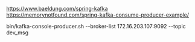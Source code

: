 https://www.baeldung.com/spring-kafka
https://memorynotfound.com/spring-kafka-consume-producer-example/

bin/kafka-console-producer.sh --broker-list 172.16.203.107:9092 --topic dev_msg